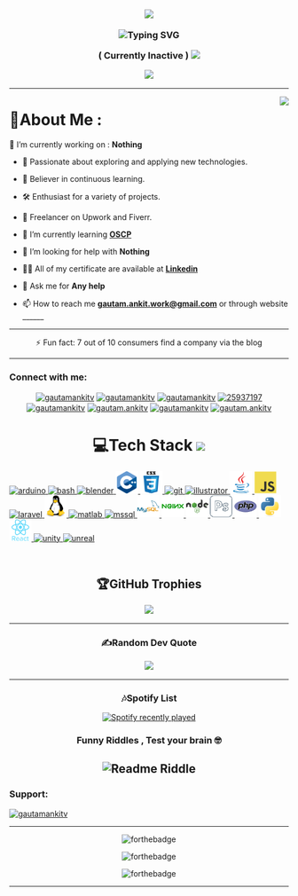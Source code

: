 <h3 align="center">
 
![](https://capsule-render.vercel.app/api?type=waving&color=gradient&height=100&section=header)
 
<div>
<!--# नमस्ते (Namaste)🙏, I'm Ankit!-->
 
![Typing SVG](https://readme-typing-svg.demolab.com?font=Rubik+Mono+One&size=43&pause=1000&color=03FA6EFF&center=true&vCenter=true&repeat=false&random=false&width=1024&height=100&lines=%E0%A4%A8%E0%A4%AE%E0%A4%B8%E0%A5%8D%E0%A4%A4%E0%A5%87(Namaste)%F0%9F%99%8F%2C+I'm+Ankit!)

 ( Currently Inactive )
  <img src="https://media.giphy.com/media/hvRJCLFzcasrR4ia7z/giphy.gif" width="28">
</h3>
<p align="center">
  <img src="https://readme-typing-svg.herokuapp.com?color=%2336BCF7&center=true&vCenter=true&lines=welcome+to+my+Github+page;I+am+Cyber+security+student;Web+Dev;Game+Dev;Bot+Dev;Crypto+Lover+%3C3"></a>
</p>

<hr>
<!-- <img align='right' src="https://media.giphy.com/media/M9gbBd9nbDrOTu1Mqx/giphy.gif" width="230"> -->
<img align='right' src="https://i.pinimg.com/originals/e8/f4/53/e8f453469a3ec97ecd354df465d73913.gif">

# 💫About Me :
🔭 I’m currently working on : __Nothing__
- 🚀 Passionate about exploring and applying new technologies.
- 📖 Believer in continuous learning.
- 🛠️ Enthusiast for a variety of projects.
- 💼 Freelancer on Upwork and Fiverr.
- 🌱 I’m currently learning [**OSCP**](https://www.offsec.com/courses/pen-200/)

- 🤝 I’m looking for help with **Nothing**

- 👨‍💻 All of my certificate are available at [**Linkedin**](https://www.linkedin.com/in/gautamankitv/)
- 💬 Ask me for **Any help**

- 📫 How to reach me **gautam.ankit.work@gmail.com**  or
  through website ______

</div>

---

<div align="center">
  ⚡ Fun fact: 7 out of 10 consumers find a company via the blog
</div>

---

### Connect with me:

<div align="center">
<p>
<a href="https://codepen.io/gautamankitv" target="blank"><img align="center" src="https://raw.githubusercontent.com/rahuldkjain/github-profile-readme-generator/master/src/images/icons/Social/codepen.svg" alt="gautamankitv" height="30" width="40" /></a>
<a href="https://dev.to/gautamankitv" target="blank"><img align="center" src="https://raw.githubusercontent.com/rahuldkjain/github-profile-readme-generator/master/src/images/icons/Social/devto.svg" alt="gautamankitv" height="30" width="40" /></a>
<a href="https://linkedin.com/in/gautamankitv" target="blank"><img align="center" src="https://raw.githubusercontent.com/rahuldkjain/github-profile-readme-generator/master/src/images/icons/Social/linked-in-alt.svg" alt="gautamankitv" height="30" width="40" /></a>
<a href="https://stackoverflow.com/users/25937197" target="blank"><img align="center" src="https://raw.githubusercontent.com/rahuldkjain/github-profile-readme-generator/master/src/images/icons/Social/stack-overflow.svg" alt="25937197" height="30" width="40" /></a>
<a href="https://codesandbox.com/gautamankitv" target="blank"><img align="center" src="https://raw.githubusercontent.com/rahuldkjain/github-profile-readme-generator/master/src/images/icons/Social/codesandbox.svg" alt="gautamankitv" height="30" width="40" /></a>
<a href="https://instagram.com/gautam.ankitv" target="blank"><img align="center" src="https://raw.githubusercontent.com/rahuldkjain/github-profile-readme-generator/master/src/images/icons/Social/instagram.svg" alt="gautam.ankitv" height="30" width="40" /></a>
<a href="https://www.leetcode.com/gautamankitv" target="blank"><img align="center" src="https://raw.githubusercontent.com/rahuldkjain/github-profile-readme-generator/master/src/images/icons/Social/leet-code.svg" alt="gautamankitv" height="30" width="40" /></a>
<a href="https://auth.geeksforgeeks.org/user/gautam.ankitv" target="blank"><img align="center" src="https://raw.githubusercontent.com/rahuldkjain/github-profile-readme-generator/master/src/images/icons/Social/geeks-for-geeks.svg" alt="gautam.ankitv" height="30" width="40" /></a>


<br />
</p>

# 💻Tech Stack  <img src = "https://media2.giphy.com/media/QssGEmpkyEOhBCb7e1/giphy.gif?cid=ecf05e47a0n3gi1bfqntqmob8g9aid1oyj2wr3ds3mg700bl&rid=giphy.gif" width = 5%> 
 <p align="left"> <a href="https://www.arduino.cc/" target="_blank" rel="noreferrer"> <img src="https://cdn.worldvectorlogo.com/logos/arduino-1.svg" alt="arduino" width="40" height="40"/> </a> <a href="https://www.gnu.org/software/bash/" target="_blank" rel="noreferrer"> <img src="https://www.vectorlogo.zone/logos/gnu_bash/gnu_bash-icon.svg" alt="bash" width="40" height="40"/> </a> <a href="https://www.blender.org/" target="_blank" rel="noreferrer"> <img src="https://download.blender.org/branding/community/blender_community_badge_white.svg" alt="blender" width="40" height="40"/> </a> <a href="https://www.w3schools.com/cpp/" target="_blank" rel="noreferrer"> <img src="https://raw.githubusercontent.com/devicons/devicon/master/icons/cplusplus/cplusplus-original.svg" alt="cplusplus" width="40" height="40"/> </a> <a href="https://www.w3schools.com/css/" target="_blank" rel="noreferrer"> <img src="https://raw.githubusercontent.com/devicons/devicon/master/icons/css3/css3-original-wordmark.svg" alt="css3" width="40" height="40"/> </a> <a href="https://git-scm.com/" target="_blank" rel="noreferrer"> <img src="https://www.vectorlogo.zone/logos/git-scm/git-scm-icon.svg" alt="git" width="40" height="40"/> </a> <a href="https://www.adobe.com/in/products/illustrator.html" target="_blank" rel="noreferrer"> <img src="https://www.vectorlogo.zone/logos/adobe_illustrator/adobe_illustrator-icon.svg" alt="illustrator" width="40" height="40"/> </a> <a href="https://www.java.com" target="_blank" rel="noreferrer"> <img src="https://raw.githubusercontent.com/devicons/devicon/master/icons/java/java-original.svg" alt="java" width="40" height="40"/> </a> <a href="https://developer.mozilla.org/en-US/docs/Web/JavaScript" target="_blank" rel="noreferrer"> <img src="https://raw.githubusercontent.com/devicons/devicon/master/icons/javascript/javascript-original.svg" alt="javascript" width="40" height="40"/> </a> <a href="https://laravel.com/" target="_blank" rel="noreferrer"> <img src="https://laravel.com/img/logotype.min.svg" alt="laravel" width="40" height="40"/> </a> <a href="https://www.linux.org/" target="_blank" rel="noreferrer"> <img src="https://raw.githubusercontent.com/devicons/devicon/master/icons/linux/linux-original.svg" alt="linux" width="40" height="40"/> </a> <a href="https://www.mathworks.com/" target="_blank" rel="noreferrer"> <img src="https://upload.wikimedia.org/wikipedia/commons/2/21/Matlab_Logo.png" alt="matlab" width="40" height="40"/> </a> <a href="https://www.microsoft.com/en-us/sql-server" target="_blank" rel="noreferrer"> <img src="https://www.svgrepo.com/show/303229/microsoft-sql-server-logo.svg" alt="mssql" width="40" height="40"/> </a> <a href="https://www.mysql.com/" target="_blank" rel="noreferrer"> <img src="https://raw.githubusercontent.com/devicons/devicon/master/icons/mysql/mysql-original-wordmark.svg" alt="mysql" width="40" height="40"/> </a> <a href="https://www.nginx.com" target="_blank" rel="noreferrer"> <img src="https://raw.githubusercontent.com/devicons/devicon/master/icons/nginx/nginx-original.svg" alt="nginx" width="40" height="40"/> </a> <a href="https://nodejs.org" target="_blank" rel="noreferrer"> <img src="https://raw.githubusercontent.com/devicons/devicon/master/icons/nodejs/nodejs-original-wordmark.svg" alt="nodejs" width="40" height="40"/> </a> <a href="https://www.photoshop.com/en" target="_blank" rel="noreferrer"> <img src="https://raw.githubusercontent.com/devicons/devicon/master/icons/photoshop/photoshop-line.svg" alt="photoshop" width="40" height="40"/> </a> <a href="https://www.php.net" target="_blank" rel="noreferrer"> <img src="https://raw.githubusercontent.com/devicons/devicon/master/icons/php/php-original.svg" alt="php" width="40" height="40"/> </a> <a href="https://www.python.org" target="_blank" rel="noreferrer"> <img src="https://raw.githubusercontent.com/devicons/devicon/master/icons/python/python-original.svg" alt="python" width="40" height="40"/> </a> <a href="https://reactjs.org/" target="_blank" rel="noreferrer"> <img src="https://raw.githubusercontent.com/devicons/devicon/master/icons/react/react-original-wordmark.svg" alt="react" width="40" height="40"/> </a> <a href="https://unity.com/" target="_blank" rel="noreferrer"> <img src="https://www.vectorlogo.zone/logos/unity3d/unity3d-icon.svg" alt="unity" width="40" height="40"/> </a> <a href="https://unrealengine.com/" target="_blank" rel="noreferrer"> <img src="https://raw.githubusercontent.com/kenangundogan/fontisto/036b7eca71aab1bef8e6a0518f7329f13ed62f6b/icons/svg/brand/unreal-engine.svg" alt="unreal" width="40" height="40"/> </a> </p>

<br />

## 🏆GitHub Trophies
[![](https://github-profile-trophy.vercel.app/?username=gautamankitv&theme=dracula&no-frame=false&no-bg=false&margin-w=4&row=2&column=4)](https://github-profile-trophy.vercel.app/?username=gautamankitv&theme=dracula&no-frame=false&no-bg=false&margin-w=4&row53&column=5)

---

### ✍️Random Dev Quote
 ![](https://quotes-github-readme.vercel.app/api?type=horizontal&theme=dracula)

---

### 🎶Spotify List
 [![Spotify recently played](https://spotify-recently-played-readme.vercel.app/api?user=31klti52b3s7mzdt5leu3qf6y26y&unique={true|1|on|yes})](https://open.spotify.com/user/31klti52b3s7mzdt5leu3qf6y26y)
  
  
### Funny Riddles , Test your brain 🤓

 ![Readme Riddle](https://github-readme-riddle.vercel.app/api?type=horizontal&theme=dracula)
---
</div>

### Support:</h3>
<p><a href="https://www.buymeacoffee.com/gautamankitv"> <img align="centre" src="https://cdn.buymeacoffee.com/buttons/v2/default-yellow.png" height="50" width="200" alt="gautamankitv" /></a></p>

---

<div align="center">
 
![forthebadge](https://forthebadge.com/images/badges/it-works-dont-ask-me.svg)
</div>

<div align="center">

![forthebadge](https://forthebadge.com/images/badges/code-it-break-it-fix-it.svg)

![forthebadge](https://forthebadge.com/images/badges/get-things-done.svg)
</div> 

---
